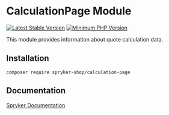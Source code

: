 # CalculationPage Module
[![Latest Stable Version](https://poser.pugx.org/spryker-shop/calculation-page/v/stable.svg)](https://packagist.org/packages/spryker-shop/calculation-page)
[![Minimum PHP Version](https://img.shields.io/badge/php-%3E%3D%207.4-8892BF.svg)](https://php.net/)

This module provides information about quote calculation data.

## Installation

```
composer require spryker-shop/calculation-page
```

## Documentation

[Spryker Documentation](https://academy.spryker.com)
